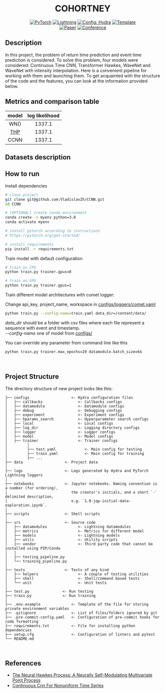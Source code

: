 

<div align="center">


# COHORTNEY

<a href="https://pytorch.org/get-started/locally/"><img alt="PyTorch" src="https://img.shields.io/badge/PyTorch-ee4c2c?logo=pytorch&logoColor=white"></a>
<a href="https://pytorchlightning.ai/"><img alt="Lightning" src="https://img.shields.io/badge/-Lightning-792ee5?logo=pytorchlightning&logoColor=white"></a>
<a href="https://hydra.cc/"><img alt="Config: Hydra" src="https://img.shields.io/badge/Config-Hydra-89b8cd"></a>
<a href="https://github.com/ashleve/lightning-hydra-template"><img alt="Template" src="https://img.shields.io/badge/-Lightning--Hydra--Template-017F2F?style=flat&logo=github&labelColor=gray"></a><br>
[![Paper](http://img.shields.io/badge/paper-arxiv.1001.2234-B31B1B.svg)](https://www.nature.com/articles/nature14539)
[![Conference](http://img.shields.io/badge/AnyConference-year-4b44ce.svg)](https://papers.nips.cc/paper/2020)

</div>

## Description

In this project, the problem of return time prediction
and event time prediction is considered. To solve this problem, 
four models were considered: Continuous Time CNN, Transformer Hawkes, WaveNet and 
WaveNet with intensity interpolation. 
Here is a convenient pipeline for working with them and 
launching them. To get acquainted with the structure of 
the code and the features, you can look at the 
information provided below.



## Metrics and comparison table

model|log likelihood|
:---:|:---:	|
WN()|1337.1|
[THP](https://arxiv.org/pdf/2002.09291.pdf)|1337.1|
CCNN|1337.1|
	

	
	

## Datasets description


## How to run

Install dependencies

```bash
# clone project
git clone git@github.com:VladislavZh/CCNN.git
cd CCNN

# [OPTIONAL] create conda environment
conda create -n myenv python=3.8
conda activate myenv

# install pytorch according to instructions
# https://pytorch.org/get-started/

# install requirements
pip install -r requirements.txt
```

Train model with default configuration

```bash
# train on CPU
python train.py trainer.gpus=0

# train on GPU
python train.py trainer.gpus=1
```

Train different model architectures with comet logger:

Change api_key, project_name, workspace in [configs/loggers/comet.yaml](configs/loggers/comet.yaml) 

```bash
python train.py --config-name=train.yaml data_dir=/content/data/ 
```

*data_dir* should be a folder with csv files where each file represent a sequence with event and timestamp.
<br>
*--config-name* one of model from [configs/](configs/)

You can override any parameter from command line like this

```bash
python train.py trainer.max_epochs=20 datamodule.batch_size=64
```

<br>

## Project Structure

The directory structure of new project looks like this:

```
├── configs                   <- Hydra configuration files
│   ├── callbacks                <- Callbacks configs
│   ├── datamodule               <- Datamodule configs
│   ├── debug                    <- Debugging configs
│   ├── experiment               <- Experiment configs
│   ├── hparams_search           <- Hyperparameter search configs
│   ├── local                    <- Local configs
│   ├── log_dir                  <- Logging directory configs
│   ├── logger                   <- Logger configs
│   ├── model                    <- Model configs
│   ├── trainer                  <- Trainer configs
│         │     
│         ├── test.yaml             <- Main config for testing
│         ├── train.yaml            <- Main config for training
│         ├── ...
├── data                   <- Project data
│
├── logs                   <- Logs generated by Hydra and PyTorch Lightning loggers
│
├── notebooks              <- Jupyter notebooks. Naming convention is a number (for ordering),
│                             the creator's initials, and a short `-` delimited description,
│                             e.g. `1.0-jqp-initial-data-exploration.ipynb`.
│
├── scripts                <- Shell scripts
│
├── src                    <- Source code
│   ├── datamodules              <- Lightning datamodules
│   ├── metrics                  <- Metrics for different model
│   ├── models                   <- Lightning models
│   ├── utils                    <- Utility scripts
│   ├── vendor                   <- Third party code that cannot be installed using PIP/Conda
│   │
│   ├── testing_pipeline.py
│   └── training_pipeline.py
│
├── tests                  <- Tests of any kind
│   ├── helpers                  <- A couple of testing utilities
│   ├── shell                    <- Shell/command based tests
│   └── unit                     <- Unit tests
│
├── test.py               <- Run testing
├── train.py              <- Run training
│
├── .env.example              <- Template of the file for storing private environment variables
├── .gitignore                <- List of files/folders ignored by git
├── .pre-commit-config.yaml   <- Configuration of pre-commit hooks for code formatting
├── requirements.txt          <- File for installing python dependencies
├── setup.cfg                 <- Configuration of linters and pytest
└── README.md
```

<br>

 ## References

- [The Neural Hawkes Process: A Neurally
Self-Modulating Multivariate Point Process](https://arxiv.org/pdf/1612.09328.pdf)
- [Continuous Cnn For Nonuniform Time Series](https://ieeexplore.ieee.org/document/9414318)